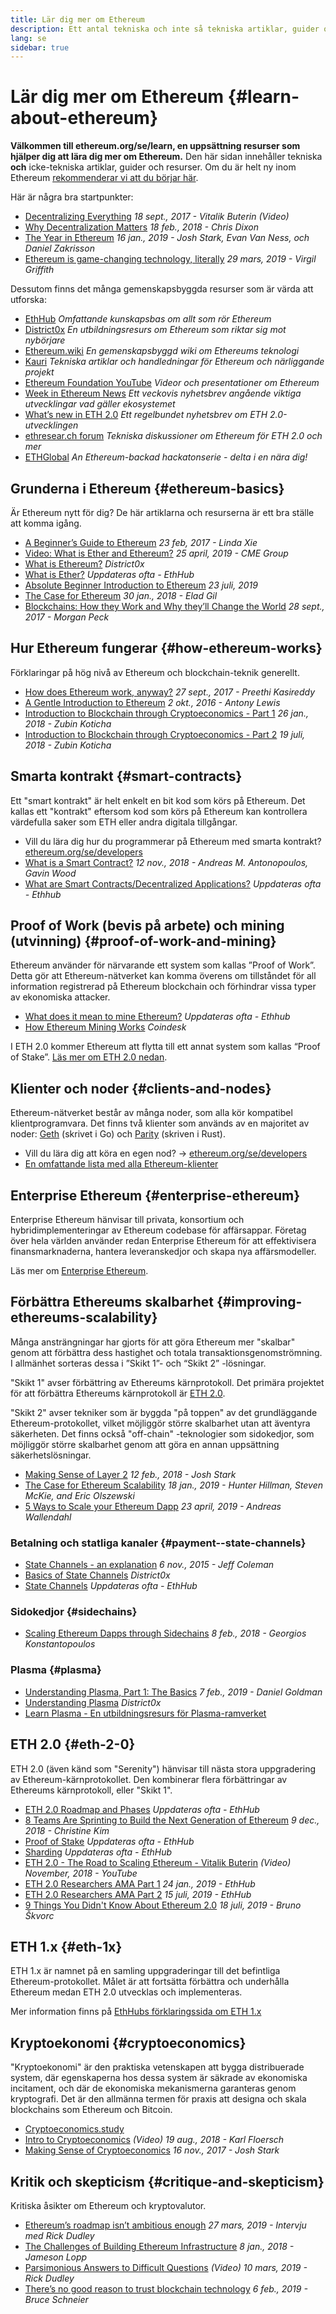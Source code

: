```yaml
---
title: Lär dig mer om Ethereum
description: Ett antal tekniska och inte så tekniska artiklar, guider och resurser för att lära dig om Ethereum.
lang: se
sidebar: true
---
```


# Lär dig mer om Ethereum {#learn-about-ethereum}

**Välkommen till ethereum.org/se/learn, en uppsättning resurser som hjälper dig att lära dig mer om Ethereum.** Den här sidan innehåller tekniska **och** icke-tekniska artiklar, guider och resurser. Om du är helt ny inom Ethereum [rekommenderar vi att du börjar här](/se/what-is-ethereum/).

Här är några bra startpunkter:

- [Decentralizing Everything](https://www.youtube.com/watch?v=WSN5BaCzsbo&feature=youtu.be) _18 sept., 2017 - Vitalik Buterin (Video)_
- [Why Decentralization Matters](https://medium.com/s/story/why-decentralization-matters-5e3f79f7638e) _18 feb., 2018 - Chris Dixon_
- [The Year in Ethereum](https://medium.com/@jjmstark/the-year-in-ethereum-87a17d6f8276) _16 jan., 2019 - Josh Stark, Evan Van Ness, och Daniel Zakrisson_
- [Ethereum is game-changing technology, literally](https://medium.com/@virgilgr/ethereum-is-game-changing-technology-literally-d67e01a01cf8) _29 mars, 2019 - Virgil Griffith_

Dessutom finns det många gemenskapsbyggda resurser som är värda att utforska:

- [EthHub](https://docs.ethhub.io) _Omfattande kunskapsbas om allt som rör Ethereum_
- [District0x](https://education.district0x.io/general-topics/understanding-ethereum/) _En utbildningsresurs om Ethereum som riktar sig mot nybörjare_
- [Ethereum.wiki](https://ethereum.wiki) _En gemenskapsbyggd wiki om Ethereums teknologi_
- [Kauri](https://kauri.io) _Tekniska artiklar och handledningar för Ethereum och närliggande projekt_
- [Ethereum Foundation YouTube](https://www.youtube.com/channel/UCNOfzGXD_C9YMYmnefmPH0g) _Videor och presentationer om Ethereum_
- [Week in Ethereum News](https://weekinethereumnews.com/) _Ett veckovis nyhetsbrev angående viktiga utvecklingar vad gäller ekosystemet_
- [What’s new in ETH 2.0](https://notes.ethereum.org/c/Sk8Zs--CQ) _Ett regelbundet nyhetsbrev om ETH 2.0-utvecklingen_
- [ethresear.ch forum](https://ethresear.ch/) _Tekniska diskussioner om Ethereum för ETH 2.0 och mer_
- [ETHGlobal](https://ethglobal.co) _An Ethereum-backad hackatonserie - delta i en nära dig!_

## Grunderna i Ethereum {#ethereum-basics}

Är Ethereum nytt för dig? De här artiklarna och resurserna är ett bra ställe att komma igång.

- [A Beginner’s Guide to Ethereum](https://blog.coinbase.com/a-beginners-guide-to-ethereum-46dd486ceecf) _23 feb, 2017 - Linda Xie_
- [Video: What is Ether and Ethereum?](https://www.youtube.com/watch?v=fjnovGRQrRE) _25 april, 2019 - CME Group_
- [What is Ethereum?](https://education.district0x.io/general-topics/understanding-ethereum/what-is-ethereum/) _District0x_
- [What is Ether?](https://docs.ethhub.io/ethereum-basics/what-is-ether/) _Uppdateras ofta - EthHub_
- [Absolute Beginner Introduction to Ethereum](https://www.mewtopia.com/absolute-beginners-guide/) _23 juli, 2019_
- [The Case for Ethereum](http://blog.eladgil.com/2018/01/the-case-for-ethereum.html) _30 jan., 2018 - Elad Gil_
- [Blockchains: How they Work and Why they’ll Change the World](https://spectrum.ieee.org/computing/networks/blockchains-how-they-work-and-why-theyll-change-the-world) _28 sept., 2017 - Morgan Peck_

## Hur Ethereum fungerar {#how-ethereum-works}

Förklaringar på hög nivå av Ethereum och blockchain-teknik generellt.

- [How does Ethereum work, anyway?](https://medium.com/@preethikasireddy/how-does-ethereum-work-anyway-22d1df506369) _27 sept., 2017 - Preethi Kasireddy_
- [A Gentle Introduction to Ethereum](https://bitsonblocks.net/2016/10/02/gentle-introduction-ethereum/) _2 okt., 2016 - Antony Lewis_
- [Introduction to Blockchain through Cryptoeconomics - Part 1](https://medium.com/blockchain-at-berkeley/introduction-to-blockchain-through-cryptoeconomics-part-1-bitcoin-369f245067f9) _26 jan., 2018 - Zubin Koticha_
- [Introduction to Blockchain through Cryptoeconomics - Part 2](https://medium.com/mechanism-labs/introduction-to-bitcoin-through-cryptoeconomics-part-2-proof-of-work-and-nakamoto-consensus-1252f6a6c012) _19 juli, 2018 - Zubin Koticha_

## Smarta kontrakt {#smart-contracts}

Ett "smart kontrakt" är helt enkelt en bit kod som körs på Ethereum. Det kallas ett "kontrakt" eftersom kod som körs på Ethereum kan kontrollera värdefulla saker som ETH eller andra digitala tillgångar.

- Vill du lära dig hur du programmerar på Ethereum med smarta kontrakt? [ethereum.org/se/developers](/se/developers/)
- [What is a Smart Contract?](https://github.com/ethereumbook/ethereumbook/blob/develop/07smart-contracts-solidity.asciidoc#what-is-a-smart-contract) _12 nov., 2018 - Andreas M. Antonopoulos, Gavin Wood_
- [What are Smart Contracts/Decentralized Applications?](https://docs.ethhub.io/ethereum-basics/what-is-ethereum/#what-are-smart-contracts-and-decentralized-applications) _Uppdateras ofta - Ethhub_

## Proof of Work (bevis på arbete) och mining (utvinning) {#proof-of-work-and-mining}

Ethereum använder för närvarande ett system som kallas ”Proof of Work”. Detta gör att Ethereum-nätverket kan komma överens om tillståndet för all information registrerad på Ethereum blockchain och förhindrar vissa typer av ekonomiska attacker.

- [What does it mean to mine Ethereum?](https://docs.ethhub.io/using-ethereum/mining/) _Uppdateras ofta - Ethhub_
- [How Ethereum Mining Works](https://www.coindesk.com/information/ethereum-mining-works) _Coindesk_

I ETH 2.0 kommer Ethereum att flytta till ett annat system som kallas “Proof of Stake”. [Läs mer om ETH 2.0 nedan](#eth-2-0).

## Klienter och noder {#clients-and-nodes}

Ethereum-nätverket består av många noder, som alla kör kompatibel klientprogramvara. Det finns två klienter som används av en majoritet av noder: [Geth](https://geth.ethereum.org/) (skrivet i Go) och [Parity](https://www.parity.io/ethereum/) (skriven i Rust).

- Vill du lära dig att köra en egen nod? → [ethereum.org/se/developers](/se/developers/#clients--running-your-own-node/)
- [En omfattande lista med alla Ethereum-klienter](https://github.com/ConsenSys/ethereum-developer-tools-list#ethereum-clients)

## Enterprise Ethereum {#enterprise-ethereum}

Enterprise Ethereum hänvisar till privata, konsortium och hybridimplementeringar av Ethereum codebase för affärsappar. Företag över hela världen använder redan Enterprise Ethereum för att effektivisera finansmarknaderna, hantera leveranskedjor och skapa nya affärsmodeller.

Läs mer om [Enterprise Ethereum](/se/enterprise/).

## Förbättra Ethereums skalbarhet {#improving-ethereums-scalability}

Många ansträngningar har gjorts för att göra Ethereum mer "skalbar" genom att förbättra dess hastighet och totala transaktionsgenomströmning. I allmänhet sorteras dessa i ”Skikt 1”- och “Skikt 2” -lösningar.

"Skikt 1" avser förbättring av Ethereums kärnprotokoll. Det primära projektet för att förbättra Ethereums kärnprotokoll är [ETH 2.0](#eth-2-0).

"Skikt 2" avser tekniker som är byggda "på toppen" av det grundläggande Ethereum-protokollet, vilket möjliggör större skalbarhet utan att äventyra säkerheten. Det finns också "off-chain" -teknologier som sidokedjor, som möjliggör större skalbarhet genom att göra en annan uppsättning säkerhetslösningar.

- [Making Sense of Layer 2](https://medium.com/l4-media/making-sense-of-ethereums-layer-2-scaling-solutions-state-channels-plasma-and-truebit-22cb40dcc2f4) _12 feb., 2018 - Josh Stark_
- [The Case for Ethereum Scalability](https://medium.com/connext/the-case-for-ethereum-scalability-d2a8035f880f) _18 jan., 2019 - Hunter Hillman, Steven McKie, and Eric Olszewski_
- [5 Ways to Scale your Ethereum Dapp](https://kauri.io/article/7ccaaa2fe7f344d5bf53807cb5c01530) _23 april, 2019 - Andreas Wallendahl_

### Betalning och statliga kanaler {#payment--state-channels}

- [State Channels - an explanation](https://www.jeffcoleman.ca/state-channels/) _6 nov., 2015 - Jeff Coleman_
- [Basics of State Channels](https://education.district0x.io/general-topics/understanding-ethereum/basics-state-channels/) _District0x_
- [State Channels](https://docs.ethhub.io/ethereum-roadmap/layer-2-scaling/state-channels/) _Uppdateras ofta - EthHub_

### Sidokedjor {#sidechains}

- [Scaling Ethereum Dapps through Sidechains](https://medium.com/loom-network/dappchains-scaling-ethereum-dapps-through-sidechains-f99e51fff447) _8 feb., 2018 - Georgios Konstantopoulos_

### Plasma {#plasma}

- [Understanding Plasma, Part 1: The Basics](https://www.theblockcrypto.com/2019/02/07/understanding-plasma-part-1-the-basics/) _7 feb., 2019 - Daniel Goldman_
- [Understanding Plasma](https://education.district0x.io/general-topics/understanding-ethereum/understanding-plasma/) _District0x_
- [Learn Plasma - En utbildningsresurs för Plasma-ramverket](https://www.learnplasma.org/en/)

## ETH 2.0 {#eth-2-0}

ETH 2.0 (även känd som "Serenity") hänvisar till nästa stora uppgradering av Ethereum-kärnprotokollet. Den kombinerar flera förbättringar av Ethereums kärnprotokoll, eller "Skikt 1".

- [ETH 2.0 Roadmap and Phases](https://docs.ethhub.io/ethereum-roadmap/ethereum-2.0/eth-2.0-phases/) _Uppdateras ofta - EthHub_
- [8 Teams Are Sprinting to Build the Next Generation of Ethereum](https://www.coindesk.com/next-gen-buidlers-the-8-teams-working-on-ethereum-2-0) _9 dec., 2018 - Christine Kim_
- [Proof of Stake](https://docs.ethhub.io/ethereum-roadmap/ethereum-2.0/proof-of-stake/) _Uppdateras ofta - EthHub_
- [Sharding](https://docs.ethhub.io/ethereum-roadmap/ethereum-2.0/sharding/) _Uppdateras ofta - EthHub_
- [ETH 2.0 - The Road to Scaling Ethereum - Vitalik Buterin](https://youtu.be/kCVpDrlVesA) _(Video) November, 2018 - YouTube_
- [ETH 2.0 Researchers AMA Part 1](https://docs.ethhub.io/other/ethereum-2.0-ama/#part-1) _24 jan., 2019 - EthHub_
- [ETH 2.0 Researchers AMA Part 2](https://docs.ethhub.io/other/ethereum-2.0-ama/#part-2) _15 juli, 2019 - EthHub_
- [9 Things You Didn't Know About Ethereum 2.0](https://our.status.im/9-things-you-didnt-know-about-ethereum-2-0/) _18 juli, 2019 - Bruno Škvorc_

## ETH 1.x {#eth-1x}

ETH 1.x är namnet på en samling uppgraderingar till det befintliga Ethereum-protokollet. Målet är att fortsätta förbättra och underhålla Ethereum medan ETH 2.0 utvecklas och implementeras.

Mer information finns på [EthHubs förklaringssida om ETH 1.x](https://docs.ethhub.io/ethereum-roadmap/ethereum-1.x/)

## Kryptoekonomi {#cryptoeconomics}

"Kryptoekonomi" är den praktiska vetenskapen att bygga distribuerade system, där egenskaperna hos dessa system är säkrade av ekonomiska incitament, och där de ekonomiska mekanismerna garanteras genom kryptografi. Det är den allmänna termen för praxis att designa och skala blockchains som Ethereum och Bitcoin.

- [Cryptoeconomics.study](https://cryptoeconomics.study/)
- [Intro to Cryptoeconomics](https://www.youtube.com/watch?v=F0FCI8GxO5I) _(Video) 19 aug., 2018 - Karl Floersch_
- [Making Sense of Cryptoeconomics](https://medium.com/l4-media/making-sense-of-cryptoeconomics-5edea77e4e8d) _16 nov., 2017 - Josh Stark_

## Kritik och skepticism {#critique-and-skepticism}

Kritiska åsikter om Ethereum och kryptovalutor.

- [Ethereum’s roadmap isn’t ambitious enough](https://decryptmedia.com/6136/vulcanize-rick-dudley-ethereum-roadmap-makerdao-polkadot) _27 mars, 2019 - Intervju med Rick Dudley_
- [The Challenges of Building Ethereum Infrastructure](https://medium.com/@lopp/the-challenges-of-building-ethereum-infrastructure-87e443e47a4b) _8 jan., 2018 - Jameson Lopp_
- [Parsimonious Answers to Difficult Questions](https://www.youtube.com/watch?v=GOkSg0BuSdw&feature=youtu.be) _(Video) 10 mars, 2019 - Rick Dudley_
- [There’s no good reason to trust blockchain technology](https://www.wired.com/story/theres-no-good-reason-to-trust-blockchain-technology/) _6 feb., 2019 - Bruce Schneier_
